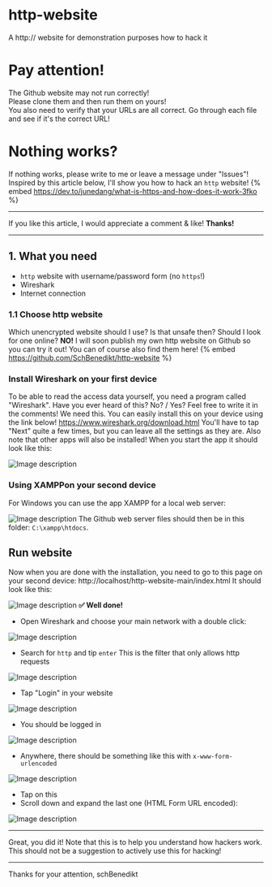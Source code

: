 # http-website
A http:// website for demonstration purposes how to hack it
# Pay attention!
The Github website may not run correctly!<br>
Please clone them and then run them on yours! <br>
You also need to verify that your URLs are all correct. Go through each file and see if it's the correct URL!<br>
# Nothing works?
If nothing works, please write to me or leave a message under "Issues"!
Inspired by this article below, I'll show you how to hack an `http` website!
{% embed https://dev.to/junedang/what-is-https-and-how-does-it-work-3fko %}

---
If you like this article, I would appreciate a comment & like!
**Thanks!**

---

## 1. What you need
- `http` website with username/password form (no `https`!)
- Wireshark
- Internet connection

### 1.1 Choose http website
Which unencrypted website should I use? Is that unsafe then? Should I look for one online?
**NO!**
I will soon publish my own http website on Github so you can try it out! You can of course also find them here!
{% embed https://github.com/SchBenedikt/http-website %}

### Install Wireshark on your first device
To be able to read the access data yourself, you need a program called "Wireshark".
Have you ever heard of this?
No? / Yes? Feel free to write it in the comments!
We need this. You can easily install this on your device using the link below!
https://www.wireshark.org/download.html
You'll have to tap "Next" quite a few times, but you can leave all the settings as they are.
Also note that other apps will also be installed!
When you start the app it should look like this:

![Image description](https://dev-to-uploads.s3.amazonaws.com/uploads/articles/832oo0r0jkxjzygpxcr2.png)
### Using XAMPPon your second device
For Windows you can use the app XAMPP for a local web server:

![Image description](https://dev-to-uploads.s3.amazonaws.com/uploads/articles/nbqt97eqsy7pjv8xqwxn.png)
The Github web server files should then be in this folder: `C:\xampp\htdocs`.

## Run website
Now when you are done with the installation, you need to go to this page on your second device: http://localhost/http-website-main/index.html
It should look like this:

![Image description](https://dev-to-uploads.s3.amazonaws.com/uploads/articles/7s97rkkqzshnn3vou53r.png)
**✅ Well done!**
- Open Wireshark and choose your main network with a double click:

![Image description](https://dev-to-uploads.s3.amazonaws.com/uploads/articles/rtwhdqknte47b5ldw9mq.png)
- Search for `http` and tip `enter`
This is the filter that only allows http requests

![Image description](https://dev-to-uploads.s3.amazonaws.com/uploads/articles/qvqwn4jv03n95944d9pu.png)
- Tap "Login" in your website
  
![Image description](https://dev-to-uploads.s3.amazonaws.com/uploads/articles/iiib7h4kjde0hp9d8m4l.png)
- You should be logged in

![Image description](https://dev-to-uploads.s3.amazonaws.com/uploads/articles/m1vymqmttqsp15euasyz.png)
- Anywhere, there should be something like this with `x-www-form-urlencoded`
  
![Image description](https://dev-to-uploads.s3.amazonaws.com/uploads/articles/m66yqjsppdbs145aajrz.png)
- Tap on this
- Scroll down and expand the last one (HTML Form URL encoded):

![Image description](https://dev-to-uploads.s3.amazonaws.com/uploads/articles/46yk3bcw68pu1q6c6smr.png)

---
Great, you did it!
Note that this is to help you understand how hackers work. This should not be a suggestion to actively use this for hacking!

---
Thanks for your attention, schBenedikt
